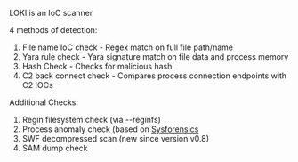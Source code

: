LOKI is an IoC scanner

4 methods of detection:
1. FIle name IoC check - Regex match on full file path/name
2. Yara rule check - Yara signature match on file data and process memory
3. Hash Check -   Checks for malicious hash
4. C2 back connect check - Compares process connection endpoints with C2 IOCs

Additional Checks: 
1. Regin filesystem check (via --reginfs)
2. Process anomaly check (based on [Sysforensics](http://goo.gl/P99QZQ)
3. SWF decompressed scan (new since version v0.8)
4. SAM dump check

